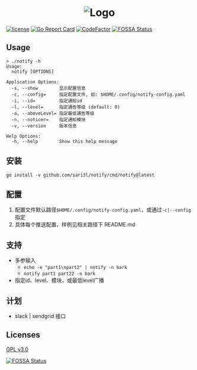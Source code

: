 <h1 align="center"><img src="https://raw.githubusercontent.com/sari3l/notify/main/static/logo.png" alt="Logo"/></h1>

[![license](https://img.shields.io/github/license/sari3l/notify?style=flat-square)](https://github.com/sari3l/notify/LIENCES)
[![Go Report Card](https://goreportcard.com/badge/github.com/sari3l/notify)](https://goreportcard.com/report/github.com/sari3l/notify)
[![CodeFactor](https://www.codefactor.io/repository/github/sari3l/notify/badge)](https://www.codefactor.io/repository/github/sari3l/notify)
[![FOSSA Status](https://app.fossa.com/api/projects/git%2Bgithub.com%2Fsari3l%2Fnotify.svg?type=shield)](https://app.fossa.com/projects/git%2Bgithub.com%2Fsari3l%2Fnotify?ref=badge_shield)

## Usage

```shell
> ./notify -h       
Usage:
  notify [OPTIONS]

Application Options:
  -s, --show        显示配置信息
  -c, --config=     指定配置文件, 如: $HOME/.config/notify-config.yaml
  -i, --id=         指定通知id
  -l, --level=      指定通告等级 (default: 0)
  -a, --aboveLevel= 指定最低通告等级
  -n, --noticer=    指定通知模块
  -v, --version     版本信息

Help Options:
  -h, --help        Show this help message
```

## 安装

```shell
go install -v github.com/sari3l/notify/cmd/notify@latest
```

## 配置

1. 配置文件默认路径`$HOME/.config/notify-config.yaml`，或通过`-c|--config`指定
2. 具体每个推送配置、样例见相关路径下 README.md

## 支持

- 多参输入
  - `echo -e "part1\npart2" | notify -n bark`
  - `notify part1 part22 -n bark`
- 指定id、level、模块，或最低level广播

## 计划

- slack | sendgrid 接口

## Licenses

[GPL v3.0](https://github.com/sari3l/nofity/blob/main/LICENSE)

[![FOSSA Status](https://app.fossa.com/api/projects/git%2Bgithub.com%2Fsari3l%2Fnotify.svg?type=large)](https://app.fossa.com/projects/git%2Bgithub.com%2Fsari3l%2Fnotify?ref=badge_large)